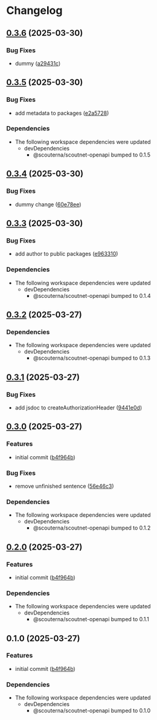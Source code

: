 # Changelog

## [0.3.6](https://github.com/Scouterna/scoutnet-api/compare/scoutnet-v0.3.5...scoutnet-v0.3.6) (2025-03-30)


### Bug Fixes

* dummy ([a29431c](https://github.com/Scouterna/scoutnet-api/commit/a29431ce4ca49c5120e0f6855877b43c601a8a38))

## [0.3.5](https://github.com/Scouterna/scoutnet-api/compare/scoutnet-v0.3.4...scoutnet-v0.3.5) (2025-03-30)


### Bug Fixes

* add metadata to packages ([e2a5728](https://github.com/Scouterna/scoutnet-api/commit/e2a5728ba5ec3604f46a4d70a9ac891b399073d9))


### Dependencies

* The following workspace dependencies were updated
  * devDependencies
    * @scouterna/scoutnet-openapi bumped to 0.1.5

## [0.3.4](https://github.com/Scouterna/scoutnet-api/compare/scoutnet-v0.3.3...scoutnet-v0.3.4) (2025-03-30)


### Bug Fixes

* dummy change ([60e78ee](https://github.com/Scouterna/scoutnet-api/commit/60e78eeaf9940e30564c0856d3a038da96e4efd1))

## [0.3.3](https://github.com/Scouterna/scoutnet-api/compare/scoutnet-v0.3.2...scoutnet-v0.3.3) (2025-03-30)


### Bug Fixes

* add author to public packages ([e963310](https://github.com/Scouterna/scoutnet-api/commit/e963310c54ece98eda03ea85a2bea8dd3fb98e08))


### Dependencies

* The following workspace dependencies were updated
  * devDependencies
    * @scouterna/scoutnet-openapi bumped to 0.1.4

## [0.3.2](https://github.com/Scouterna/scoutnet-api/compare/scoutnet-v0.3.1...scoutnet-v0.3.2) (2025-03-27)


### Dependencies

* The following workspace dependencies were updated
  * devDependencies
    * @scouterna/scoutnet-openapi bumped to 0.1.3

## [0.3.1](https://github.com/Scouterna/scoutnet-api/compare/scoutnet-v0.3.0...scoutnet-v0.3.1) (2025-03-27)


### Bug Fixes

* add jsdoc to createAuthorizationHeader ([9441e0d](https://github.com/Scouterna/scoutnet-api/commit/9441e0dd0b20fbadc7dd91d70c39539c9b3c0c87))

## [0.3.0](https://github.com/Scouterna/scoutnet-api/compare/scoutnet-v0.2.0...scoutnet-v0.3.0) (2025-03-27)


### Features

* initial commit ([b4f964b](https://github.com/Scouterna/scoutnet-api/commit/b4f964bf7ce908386feaed5171f0acc73f27942d))


### Bug Fixes

* remove unfinished sentence ([56e46c3](https://github.com/Scouterna/scoutnet-api/commit/56e46c31cc7abc9ce759802ea6eadee289aaed46))


### Dependencies

* The following workspace dependencies were updated
  * devDependencies
    * @scouterna/scoutnet-openapi bumped to 0.1.2

## [0.2.0](https://github.com/Scouterna/scoutnet-api/compare/@scoutnet/scoutnet-v0.1.0...@scoutnet/scoutnet-v0.2.0) (2025-03-27)


### Features

* initial commit ([b4f964b](https://github.com/Scouterna/scoutnet-api/commit/b4f964bf7ce908386feaed5171f0acc73f27942d))


### Dependencies

* The following workspace dependencies were updated
  * devDependencies
    * @scouterna/scoutnet-openapi bumped to 0.1.1

## 0.1.0 (2025-03-27)


### Features

* initial commit ([b4f964b](https://github.com/Scouterna/scoutnet-api/commit/b4f964bf7ce908386feaed5171f0acc73f27942d))


### Dependencies

* The following workspace dependencies were updated
  * devDependencies
    * @scouterna/scoutnet-openapi bumped to 0.1.0
